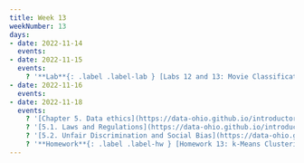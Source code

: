 ```yaml
---
title: Week 13
weekNumber: 13
days:
- date: 2022-11-14
  events:
- date: 2022-11-15
  events:
    ? '**Lab**{: .label .label-lab } [Labs 12 and 13: Movie Classification](https://jupyterhub.academic.kube.ohio.edu/hub/user-redirect/git-pull?repo=https%3A%2F%2Fgithub.com%2Fdata-ohio%2FMATH2530_Fall22-23&urlpath=lab%2Ftree%2FMATH2530_Fall22-23%2Flab%2Flab12-13%2Flab12-13.ipynb&branch=main)'
- date: 2022-11-16
  events:
- date: 2022-11-18
  events:
    ? '[Chapter 5. Data ethics](https://data-ohio.github.io/introductory-data-science/5/5_ethics.html)'
    ? '[5.1. Laws and Regulations](https://data-ohio.github.io/introductory-data-science/5/1/5_1_laws.html)'
    ? '[5.2. Unfair Discrimination and Social Bias](https://data-ohio.github.io/introductory-data-science/5/2/5_2_discrimination.html)'
    ? '**Homework**{: .label .label-hw } [Homework 13: k-Means Clustering](https://jupyterhub.academic.kube.ohio.edu/hub/user-redirect/git-pull?repo=https%3A%2F%2Fgithub.com%2Fdata-ohio%2FMATH2530_Fall22-23&urlpath=lab%2Ftree%2FMATH2530_Fall22-23%2Fhw%2Fhw13%2Fhw13.ipynb&branch=main)'
---
```

